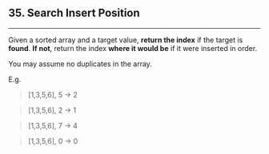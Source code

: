 ## 35. Search Insert Position

---

Given a sorted array and a target value, **return the index** if the target is **found**. **If not**, return the index **where it would be** if it were inserted in order.

You may assume no duplicates in the array.


E.g.
> [1,3,5,6], 5 → 2

> [1,3,5,6], 2 → 1

> [1,3,5,6], 7 → 4

> [1,3,5,6], 0 → 0

